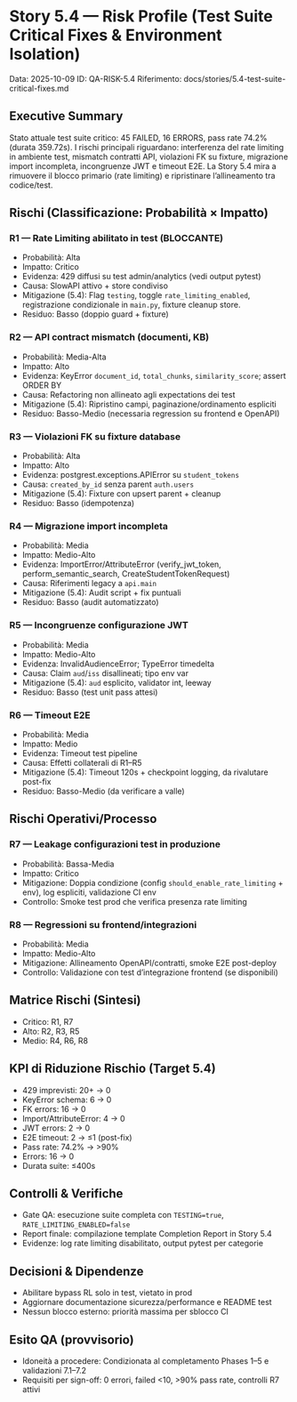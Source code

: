 # Story 5.4 — Risk Profile (Test Suite Critical Fixes & Environment Isolation)

Data: 2025-10-09
ID: QA-RISK-5.4
Riferimento: docs/stories/5.4-test-suite-critical-fixes.md

## Executive Summary
Stato attuale test suite critico: 45 FAILED, 16 ERRORS, pass rate 74.2% (durata 359.72s). I rischi principali riguardano: interferenza del rate limiting in ambiente test, mismatch contratti API, violazioni FK su fixture, migrazione import incompleta, incongruenze JWT e timeout E2E. La Story 5.4 mira a rimuovere il blocco primario (rate limiting) e ripristinare l’allineamento tra codice/test.

## Rischi (Classificazione: Probabilità × Impatto)

### R1 — Rate Limiting abilitato in test (BLOCCANTE)
- Probabilità: Alta
- Impatto: Critico
- Evidenza: 429 diffusi su test admin/analytics (vedi output pytest)
- Causa: SlowAPI attivo + store condiviso
- Mitigazione (5.4): Flag `testing`, toggle `rate_limiting_enabled`, registrazione condizionale in `main.py`, fixture cleanup store.
- Residuo: Basso (doppio guard + fixture)

### R2 — API contract mismatch (documenti, KB)
- Probabilità: Media-Alta
- Impatto: Alto
- Evidenza: KeyError `document_id`, `total_chunks`, `similarity_score`; assert ORDER BY
- Causa: Refactoring non allineato agli expectations dei test
- Mitigazione (5.4): Ripristino campi, paginazione/ordinamento espliciti
- Residuo: Basso-Medio (necessaria regression su frontend e OpenAPI)

### R3 — Violazioni FK su fixture database
- Probabilità: Alta
- Impatto: Alto
- Evidenza: postgrest.exceptions.APIError su `student_tokens`
- Causa: `created_by_id` senza parent `auth.users`
- Mitigazione (5.4): Fixture con upsert parent + cleanup
- Residuo: Basso (idempotenza)

### R4 — Migrazione import incompleta
- Probabilità: Media
- Impatto: Medio-Alto
- Evidenza: ImportError/AttributeError (verify_jwt_token, perform_semantic_search, CreateStudentTokenRequest)
- Causa: Riferimenti legacy a `api.main`
- Mitigazione (5.4): Audit script + fix puntuali
- Residuo: Basso (audit automatizzato)

### R5 — Incongruenze configurazione JWT
- Probabilità: Media
- Impatto: Medio-Alto
- Evidenza: InvalidAudienceError; TypeError timedelta
- Causa: Claim `aud`/`iss` disallineati; tipo env var
- Mitigazione (5.4): `aud` esplicito, validator int, leeway
- Residuo: Basso (test unit pass attesi)

### R6 — Timeout E2E
- Probabilità: Media
- Impatto: Medio
- Evidenza: Timeout test pipeline
- Causa: Effetti collaterali di R1–R5
- Mitigazione (5.4): Timeout 120s + checkpoint logging, da rivalutare post-fix
- Residuo: Basso-Medio (da verificare a valle)

## Rischi Operativi/Processo

### R7 — Leakage configurazioni test in produzione
- Probabilità: Bassa-Media
- Impatto: Critico
- Mitigazione: Doppia condizione (config `should_enable_rate_limiting` + env), log espliciti, validazione CI env
- Controllo: Smoke test prod che verifica presenza rate limiting

### R8 — Regressioni su frontend/integrazioni
- Probabilità: Media
- Impatto: Medio-Alto
- Mitigazione: Allineamento OpenAPI/contratti, smoke E2E post-deploy
- Controllo: Validazione con test d’integrazione frontend (se disponibili)

## Matrice Rischi (Sintesi)
- Critico: R1, R7
- Alto: R2, R3, R5
- Medio: R4, R6, R8

## KPI di Riduzione Rischio (Target 5.4)
- 429 imprevisti: 20+ → 0
- KeyError schema: 6 → 0
- FK errors: 16 → 0
- Import/AttributeError: 4 → 0
- JWT errors: 2 → 0
- E2E timeout: 2 → ≤1 (post-fix)
- Pass rate: 74.2% → >90%
- Errors: 16 → 0
- Durata suite: ≤400s

## Controlli & Verifiche
- Gate QA: esecuzione suite completa con `TESTING=true`, `RATE_LIMITING_ENABLED=false`
- Report finale: compilazione template Completion Report in Story 5.4
- Evidenze: log rate limiting disabilitato, output pytest per categorie

## Decisioni & Dipendenze
- Abilitare bypass RL solo in test, vietato in prod
- Aggiornare documentazione sicurezza/performance e README test
- Nessun blocco esterno: priorità massima per sblocco CI

## Esito QA (provvisorio)
- Idoneità a procedere: Condizionata al completamento Phases 1–5 e validazioni 7.1–7.2
- Requisiti per sign-off: 0 errori, failed <10, >90% pass rate, controlli R7 attivi